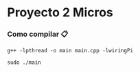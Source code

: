 # Proyecto 2 Micros
### Como compilar 📋
```
g++ -lpthread -o main main.cpp -lwiringPi
```
```
sudo ./main
```
